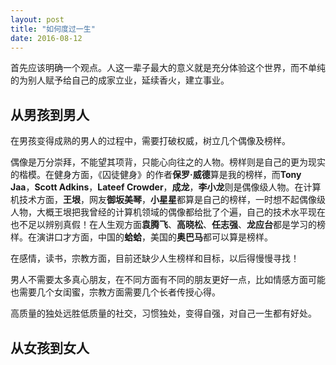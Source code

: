 ```yaml
---
layout: post
title: "如何度过一生"
date: 2016-08-12
---
```


首先应该明确一个观点。人这一辈子最大的意义就是充分体验这个世界，而不单纯的为别人赋予给自己的成家立业，延续香火，建立事业。

## 从男孩到男人

在男孩变得成熟的男人的过程中，需要打破权威，树立几个偶像及榜样。

偶像是万分崇拜，不能望其项背，只能心向往之的人物。榜样则是自己的更为现实的楷模。在健身方面，《囚徒健身》的作者**保罗·威德**算是我的榜样，而**Tony Jaa**，**Scott Adkins**，**Lateef Crowder**，**成龙**，**李小龙**则是偶像级人物。在计算机技术方面，**王垠**，网友**御坂美琴**，**小星星**都算是自己的榜样，一时想不起偶像级人物，大概王垠把我曾经的计算机领域的偶像都给批了个遍，自己的技术水平现在也不足以辨别真假！在人生观方面**袁腾飞**、**高晓松**、**任志强**、**龙应台**都是学习的榜样。在演讲口才方面，中国的**蛤蛤**，美国的**奥巴马**都可以算是榜样。

在感情，读书，宗教方面，目前还缺少人生榜样和目标，以后得慢慢寻找！

男人不需要太多真心朋友，在不同方面有不同的朋友更好一点，比如情感方面可能也需要几个女闺蜜，宗教方面需要几个长者传授心得。

高质量的独处远胜低质量的社交，习惯独处，变得自强，对自己一生都有好处。


## 从女孩到女人
